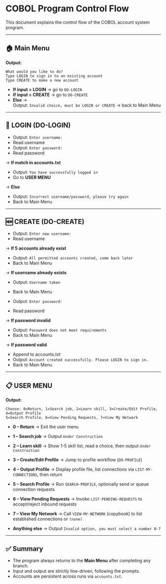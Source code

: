 # COBOL Program Control Flow

This document explains the control flow of the COBOL account system program.

---

## 🏠 Main Menu

**Output:**
```
What would you like to do?
Type LOGIN to sign in to an existing account
Type CREATE to make a new account
```

- **If input = LOGIN** → go to `DO-LOGIN`  
- **If input = CREATE** → go to `DO-CREATE`  
- **Else** →  
  Output: `Invalid choice, must be LOGIN or CREATE` → back to Main Menu  

---

## 🔐 LOGIN (DO-LOGIN)

- Output: `Enter username:`  
- Read username  
- Output: `Enter password:`  
- Read password  

→ **If match in accounts.txt**  
   - Output: `You have successfully logged in`  
   - Go to **USER MENU**  

→ **Else**  
   - Output: `Incorrect username/password, please try again`  
   - Back to Main Menu  

---

## 🆕 CREATE (DO-CREATE)

- Output: `Enter new username:`  
- Read username  

→ **If 5 accounts already exist**  
   - Output: `All permitted accounts created, come back later`  
   - Back to Main Menu  

→ **If username already exists**  
   - Output: `Username taken`  
   - Back to Main Menu  

- Output: `Enter password:`  
- Read password  

→ **If password invalid**  
   - Output: `Password does not meet requirements`  
   - Back to Main Menu  

→ **If password valid**  
   - Append to accounts.txt  
   - Output: `Account created successfully. Please LOGIN to sign in.`  
   - Back to Main Menu  

---

## 📋 USER MENU

**Output:**
```
Choose: 0=Return, 1=Search job, 2=Learn skill, 3=Create/Edit Profile, 4=Output Profile
5=Search Profile, 6=View Pending Requests, 7=View My Network
```

- **0 – Return** → Exit the user menu  
- **1 – Search job** → Output `Under Construction`  
- **2 – Learn skill** → Show 1-5 skill list, read a choice, then output `Under Construction`  
- **3 – Create/Edit Profile** → Jump to profile workflow (`DO-PROFILE`)  
- **4 – Output Profile** → Display profile file, list connections via `LIST-MY-CONNECTIONS`, then return  
- **5 – Search Profile** → Run `SEARCH-PROFILE`, optionally send or queue connection requests  
- **6 – View Pending Requests** → Invoke `LIST-PENDING-REQUESTS` to accept/reject inbound requests  
- **7 – View My Network** → Call `VIEW-MY-NETWORK` (copybook) to list established connections or `(none)`  

- **Anything else** → Output `Invalid option, you must select a number 0-7`  

---

## ✅ Summary

- The program always returns to the **Main Menu** after completing any branch.  
- Input and output are strictly line-driven, following the prompts.  
- Accounts are persistent across runs via `accounts.txt`.  
